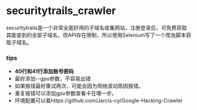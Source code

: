 # securitytrails_crawler
securitytrails是一个非常全面好用的子域名收集网站，注册登录后，可免费获取其能查到的全部子域名，但API存在限制，所以使用Selenium写了一个爬虫脚本获取子域名。
### tips
- **40行和41行添加账号密码**
- 最好添加--gpu参数，不容易出错
- 如果报错最好重试两次，可能会因为网络波动原因报错。
- 重复报错可以添加gpu参数查看卡在哪一步。
- 环境配置可以看https://github.com/Jarcis-cy/Google-Hacking-Crawler
